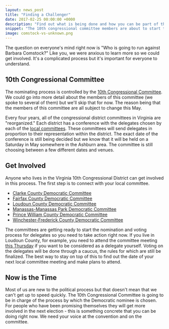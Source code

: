 ```yaml
---
layout: news_post
title: "Finding a Challenger"
date: 2017-02-25 00:00:00 +0000
description: "Find out what is being done and how you can be part of the selection process."
snippet: "The 10th congressional committee members are about to start the nomination and voting process for delegates. You need to take action right now."
image: comstock-vs-unknown.png
---
```


The question on everyone's mind right now is "Who is going to run against Barbara Comstock?" Like you, we were anxious to learn more so we could get involved. It's a complicated process but it's important for everyone to understand.

## 10th Congressional Committee

The nominating process is controlled by the [10th Congressional Committee](http://www.10thcdvadems.org/). We could go into more detail about the members of this committee (we spoke to several of them) but we'll skip that for now. The reason being that the members of this committee are all subject to change this May.

Every four years, all of the congressional district committees in Virginia are "reorganized." Each district has a conference with the delegates chosen by each of the [local committees](http://www.10thcdvadems.org/?page_id=15). These committees will send delegates in proportion to their representation within the district. The exact date of the conference is still being decided but we know that it will be held on a Saturday in May somewhere in the Ashburn area. The committee is still choosing between a few different dates and venues.    

## Get Involved

Anyone who lives in the Virginia 10th Congressional District can get involved in this process. The first step is to connect with your local committee.

* [Clarke County Democratic Committee](http://clarkecountydems.blogspot.com/)
* [Fairfax County Democratic Committee](http://fairfaxdemocrats.org)
* [Loudoun County Democratic Committee](http://loudoundemocrats.org)
* [Manassas-Manassas Park Democratic Committee](http://clarkecountydems.blogspot.com/)
* [Prince William County Democratic Committee](http://www.pwcdems.com/)
* [Winchester-Frederick County Democratic Committee](http://wfcdcva.org/)

The committees are getting ready to start the nomination and voting process for delegates so you need to take action right now. If you live in Loudoun County, for example, you need to attend the committee meeting [this Thursday](http://www.loudoundemocrats.org/blog/monthly-meeting) if you want to be considered as a delegate yourself. Voting on the delegates will be done through a caucus, the rules for which are still be finalized. The best way to stay on top of this to find out the date of your next local committee meeting and make plans to attend.

## Now is the Time

Most of us are new to the political process but that doesn't mean that we can't get up to speed quickly. The 10th Congressional Committee is going to be in charge of the process by which the Democratic nominee is chosen. For people who have been promising themselves they will get more involved in the next election - this is something concrete that you can be doing right now. We need your voice at the convention and on the committee.
